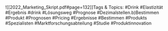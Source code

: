 
![[2022_Marketing_Skript.pdf#page=132]]Tags & Topics:
   #Drink
   #Elastizität
   #Ergebnis
   #drink
   #Lösungsweg
   #Prognose
   #Dezimalstellen.b)Bestimmen
   #Produkt
   #Prognosen
   #Pricing
   #Ergebnisse
   #Bestimmen
   #Produkts
   #Spezialisten
   #Marktforschungsabteilung
   #Studie
   #Produktinnovation